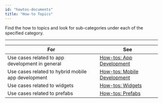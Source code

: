 ```yaml
---
id: "howtos-documents"
title: "How-to Topics"
---
```

Find the how to topics and look for sub-categories under each of the specified category. 

---


|For|See|
|---|---|
|Use cases related to app development in general| [How-tos: App Development](/learn/how-to-app-development) |
|Use cases related to hybrid mobile app development | [How-tos: Mobile Development](/learn/how-to-mobile-development)| 
| Use cases related to widgets | [How-tos: Widgets](/learn/how-to-widgets) |
|Use cases related to prefabs | [How-tos: Prefabs](/learn/how-to-prefabs) |
